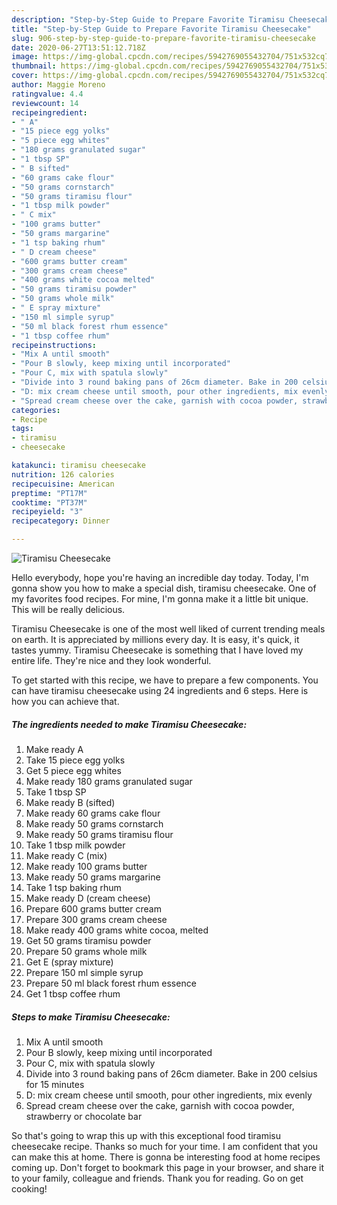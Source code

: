 ```yaml
---
description: "Step-by-Step Guide to Prepare Favorite Tiramisu Cheesecake"
title: "Step-by-Step Guide to Prepare Favorite Tiramisu Cheesecake"
slug: 906-step-by-step-guide-to-prepare-favorite-tiramisu-cheesecake
date: 2020-06-27T13:51:12.718Z
image: https://img-global.cpcdn.com/recipes/5942769055432704/751x532cq70/tiramisu-cheesecake-recipe-main-photo.jpg
thumbnail: https://img-global.cpcdn.com/recipes/5942769055432704/751x532cq70/tiramisu-cheesecake-recipe-main-photo.jpg
cover: https://img-global.cpcdn.com/recipes/5942769055432704/751x532cq70/tiramisu-cheesecake-recipe-main-photo.jpg
author: Maggie Moreno
ratingvalue: 4.4
reviewcount: 14
recipeingredient:
- " A"
- "15 piece egg yolks"
- "5 piece egg whites"
- "180 grams granulated sugar"
- "1 tbsp SP"
- " B sifted"
- "60 grams cake flour"
- "50 grams cornstarch"
- "50 grams tiramisu flour"
- "1 tbsp milk powder"
- " C mix"
- "100 grams butter"
- "50 grams margarine"
- "1 tsp baking rhum"
- " D cream cheese"
- "600 grams butter cream"
- "300 grams cream cheese"
- "400 grams white cocoa melted"
- "50 grams tiramisu powder"
- "50 grams whole milk"
- " E spray mixture"
- "150 ml simple syrup"
- "50 ml black forest rhum essence"
- "1 tbsp coffee rhum"
recipeinstructions:
- "Mix A until smooth"
- "Pour B slowly, keep mixing until incorporated"
- "Pour C, mix with spatula slowly"
- "Divide into 3 round baking pans of 26cm diameter. Bake in 200 celsius for 15 minutes"
- "D: mix cream cheese until smooth, pour other ingredients, mix evenly"
- "Spread cream cheese over the cake, garnish with cocoa powder, strawberry or chocolate bar"
categories:
- Recipe
tags:
- tiramisu
- cheesecake

katakunci: tiramisu cheesecake 
nutrition: 126 calories
recipecuisine: American
preptime: "PT17M"
cooktime: "PT37M"
recipeyield: "3"
recipecategory: Dinner

---
```



![Tiramisu Cheesecake](https://img-global.cpcdn.com/recipes/5942769055432704/751x532cq70/tiramisu-cheesecake-recipe-main-photo.jpg)

Hello everybody, hope you're having an incredible day today. Today, I'm gonna show you how to make a special dish, tiramisu cheesecake. One of my favorites food recipes. For mine, I'm gonna make it a little bit unique. This will be really delicious.



Tiramisu Cheesecake is one of the most well liked of current trending meals on earth. It is appreciated by millions every day. It is easy, it's quick, it tastes yummy. Tiramisu Cheesecake is something that I have loved my entire life. They're nice and they look wonderful.


To get started with this recipe, we have to prepare a few components. You can have tiramisu cheesecake using 24 ingredients and 6 steps. Here is how you can achieve that.

<!--inarticleads1-->

##### The ingredients needed to make Tiramisu Cheesecake:

1. Make ready  A
1. Take 15 piece egg yolks
1. Get 5 piece egg whites
1. Make ready 180 grams granulated sugar
1. Take 1 tbsp SP
1. Make ready  B (sifted)
1. Make ready 60 grams cake flour
1. Make ready 50 grams cornstarch
1. Make ready 50 grams tiramisu flour
1. Take 1 tbsp milk powder
1. Make ready  C (mix)
1. Make ready 100 grams butter
1. Make ready 50 grams margarine
1. Take 1 tsp baking rhum
1. Make ready  D (cream cheese)
1. Prepare 600 grams butter cream
1. Prepare 300 grams cream cheese
1. Make ready 400 grams white cocoa, melted
1. Get 50 grams tiramisu powder
1. Prepare 50 grams whole milk
1. Get  E (spray mixture)
1. Prepare 150 ml simple syrup
1. Prepare 50 ml black forest rhum essence
1. Get 1 tbsp coffee rhum




<!--inarticleads2-->

##### Steps to make Tiramisu Cheesecake:

1. Mix A until smooth
1. Pour B slowly, keep mixing until incorporated
1. Pour C, mix with spatula slowly
1. Divide into 3 round baking pans of 26cm diameter. Bake in 200 celsius for 15 minutes
1. D: mix cream cheese until smooth, pour other ingredients, mix evenly
1. Spread cream cheese over the cake, garnish with cocoa powder, strawberry or chocolate bar




So that's going to wrap this up with this exceptional food tiramisu cheesecake recipe. Thanks so much for your time. I am confident that you can make this at home. There is gonna be interesting food at home recipes coming up. Don't forget to bookmark this page in your browser, and share it to your family, colleague and friends. Thank you for reading. Go on get cooking!
